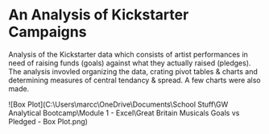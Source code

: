 # An Analysis of Kickstarter Campaigns
Analysis of the Kickstarter data which consists of artist performances in need of raising funds (goals) against what they actually raised (pledges). The analysis invovled organizing the data, crating pivot tables & charts and determining measures of central tendancy & spread. A few charts were also made.

![Box Plot](C:\Users\marcc\OneDrive\Documents\School Stuff\GW Analytical Bootcamp\Module 1 - Excel\Great Britain Musicals Goals vs Pledged - Box Plot.png)
